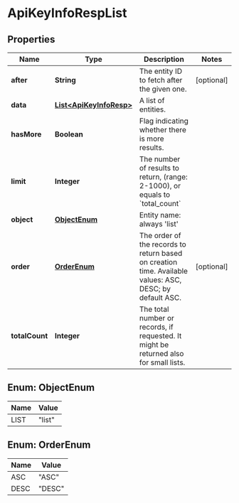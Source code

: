 
# ApiKeyInfoRespList

## Properties
Name | Type | Description | Notes
------------ | ------------- | ------------- | -------------
**after** | **String** | The entity ID to fetch after the given one. |  [optional]
**data** | [**List&lt;ApiKeyInfoResp&gt;**](ApiKeyInfoResp.md) | A list of entities. | 
**hasMore** | **Boolean** | Flag indicating whether there is more results. | 
**limit** | **Integer** | The number of results to return, (range: 2-1000), or equals to &#x60;total_count&#x60; | 
**object** | [**ObjectEnum**](#ObjectEnum) | Entity name: always &#39;list&#39; | 
**order** | [**OrderEnum**](#OrderEnum) | The order of the records to return based on creation time. Available values: ASC, DESC; by default ASC. |  [optional]
**totalCount** | **Integer** | The total number or records, if requested. It might be returned also for small lists. | 


<a name="ObjectEnum"></a>
## Enum: ObjectEnum
Name | Value
---- | -----
LIST | &quot;list&quot;


<a name="OrderEnum"></a>
## Enum: OrderEnum
Name | Value
---- | -----
ASC | &quot;ASC&quot;
DESC | &quot;DESC&quot;




